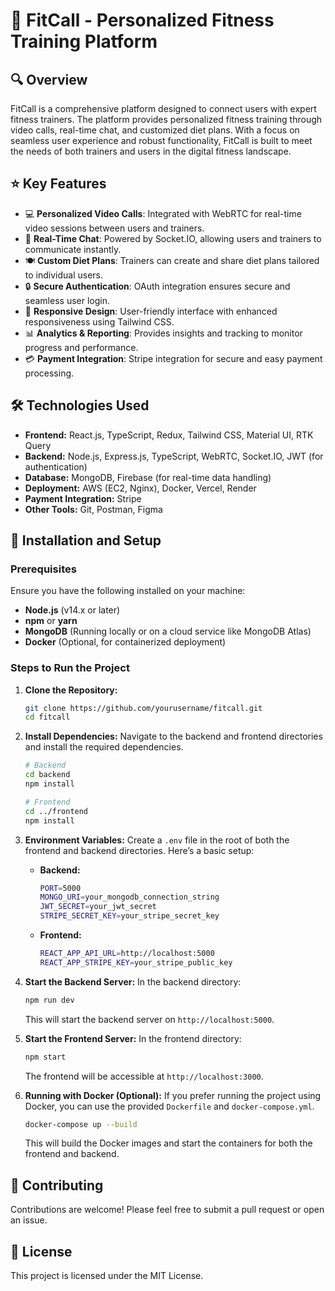 # 💪 FitCall - Personalized Fitness Training Platform

## 🔍 Overview
FitCall is a comprehensive platform designed to connect users with expert fitness trainers. The platform provides personalized fitness training through video calls, real-time chat, and customized diet plans. With a focus on seamless user experience and robust functionality, FitCall is built to meet the needs of both trainers and users in the digital fitness landscape.

## ⭐ Key Features
- 💻 **Personalized Video Calls**: Integrated with WebRTC for real-time video sessions between users and trainers.
- 📨 **Real-Time Chat**: Powered by Socket.IO, allowing users and trainers to communicate instantly.
- 🍽️ **Custom Diet Plans**: Trainers can create and share diet plans tailored to individual users.
- 🔒 **Secure Authentication**: OAuth integration ensures secure and seamless user login.
- 📱 **Responsive Design**: User-friendly interface with enhanced responsiveness using Tailwind CSS.
- 📊 **Analytics & Reporting**: Provides insights and tracking to monitor progress and performance.
- 💳 **Payment Integration**: Stripe integration for secure and easy payment processing.

## 🛠️ Technologies Used
- **Frontend:** React.js, TypeScript, Redux, Tailwind CSS, Material UI, RTK Query
- **Backend:** Node.js, Express.js, TypeScript, WebRTC, Socket.IO, JWT (for authentication)
- **Database:** MongoDB, Firebase (for real-time data handling)
- **Deployment:** AWS (EC2, Nginx), Docker, Vercel, Render
- **Payment Integration:** Stripe
- **Other Tools:** Git, Postman, Figma

## 🚀 Installation and Setup

### Prerequisites
Ensure you have the following installed on your machine:
- **Node.js** (v14.x or later)
- **npm** or **yarn**
- **MongoDB** (Running locally or on a cloud service like MongoDB Atlas)
- **Docker** (Optional, for containerized deployment)

### Steps to Run the Project
1. **Clone the Repository:**
    ```bash
    git clone https://github.com/yourusername/fitcall.git
    cd fitcall
    ```
2. **Install Dependencies:** Navigate to the backend and frontend directories and install the required dependencies.
    ```bash
    # Backend
    cd backend
    npm install

    # Frontend
    cd ../frontend
    npm install
    ```
3. **Environment Variables:** Create a `.env` file in the root of both the frontend and backend directories. Here’s a basic setup:
    - **Backend:**
        ```bash
        PORT=5000
        MONGO_URI=your_mongodb_connection_string
        JWT_SECRET=your_jwt_secret
        STRIPE_SECRET_KEY=your_stripe_secret_key
        ```
    - **Frontend:**
        ```bash
        REACT_APP_API_URL=http://localhost:5000
        REACT_APP_STRIPE_KEY=your_stripe_public_key
        ```
4. **Start the Backend Server:** In the backend directory:
    ```bash
    npm run dev
    ```
    This will start the backend server on `http://localhost:5000`.

5. **Start the Frontend Server:** In the frontend directory:
    ```bash
    npm start
    ```
    The frontend will be accessible at `http://localhost:3000`.

6. **Running with Docker (Optional):** If you prefer running the project using Docker, you can use the provided `Dockerfile` and `docker-compose.yml`.
    ```bash
    docker-compose up --build
    ```
    This will build the Docker images and start the containers for both the frontend and backend.

## 🤝 Contributing
Contributions are welcome! Please feel free to submit a pull request or open an issue.

## 📄 License
This project is licensed under the MIT License.
